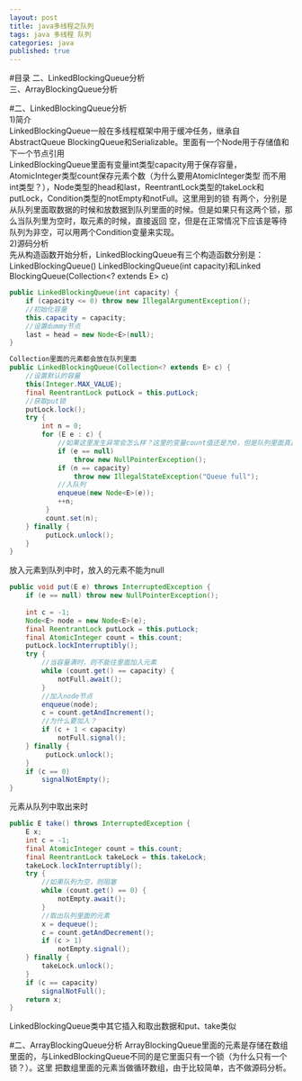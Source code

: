 ```yaml
---
layout: post
title: java多线程之队列
tags: java 多线程 队列
categories: java
published: true
---
```


#目录
二、LinkedBlockingQueue分析</br>
三、ArrayBlockingQueue分析</br>

#二、LinkedBlockingQueue分析</br>
1)简介</br>
LinkedBlockingQueue一般在多线程框架中用于缓冲任务，继承自AbstractQueue BlockingQueue和Serializable。里面有一个Node用于存储值和
下一个节点引用</br>
LinkedBlockingQueue里面有变量int类型capacity用于保存容量，AtomicInteger类型count保存元素个数（为什么要用AtomicInteger类型
而不用int类型？），Node类型的head和last，ReentrantLock类型的takeLock和putLock，Condition类型的notEmpty和notFull。这里用到的锁
有两个，分别是从队列里面取数据的时候和放数据到队列里面的时候。但是如果只有这两个锁，那么当队列里为空时，取元素的时候，直接返回
空，但是在正常情况下应该是等待队列为非空，可以用两个Condition变量来实现。</br>
2)源码分析</br>
先从构造函数开始分析，LinkedBlockingQueue有三个构造函数分别是：LinkedBlockingQueue() LinkedBlockingQueue(int capacity)和Linked
BlockingQueue(Collection<? extends E> c)</br>
~~~java
public LinkedBlockingQueue(int capacity) {
	if (capacity <= 0) throw new IllegalArgumentException();
	//初始化容量
    this.capacity = capacity;
	//设置dummy节点
    last = head = new Node<E>(null);
}

Collection里面的元素都会放在队列里面
public LinkedBlockingQueue(Collection<? extends E> c) {
	//设置默认的容量
	this(Integer.MAX_VALUE);
    final ReentrantLock putLock = this.putLock;
	//获取put锁
    putLock.lock();
    try {
    	int n = 0;
        for (E e : c) {
			//如果这里发生异常会怎么样？这里的变量count值还是为0，但是队列里面真正的元素个数不为0
        	if (e == null)
            	throw new NullPointerException();
            if (n == capacity)
                throw new IllegalStateException("Queue full");
            //入队列
			enqueue(new Node<E>(e));
            ++n;
         }
         count.set(n);
    } finally {
         putLock.unlock();
    }
}
~~~
放入元素到队列中时，放入的元素不能为null</br>
~~~java
public void put(E e) throws InterruptedException {
	if (e == null) throw new NullPointerException();
  
	int c = -1;
    Node<E> node = new Node<E>(e);
    final ReentrantLock putLock = this.putLock;
    final AtomicInteger count = this.count;
    putLock.lockInterruptibly();
    try {
	    //当容量满时，则不能往里面加入元素
   	    while (count.get() == capacity) {
    	   	notFull.await();
        }
  	    //加入node节点
        enqueue(node);
        c = count.getAndIncrement();
        //为什么要加入？ 
		if (c + 1 < capacity)
         	notFull.signal();
    } finally {
         putLock.unlock();
    }
    if (c == 0)
        signalNotEmpty();
}
~~~
元素从队列中取出来时</br>
~~~java
public E take() throws InterruptedException {
	E x;
    int c = -1;
    final AtomicInteger count = this.count;
    final ReentrantLock takeLock = this.takeLock;
    takeLock.lockInterruptibly();
    try {
		//如果队列为空，则阻塞
    	while (count.get() == 0) {
        	notEmpty.await();
        }
		//取出队列里面的元素
        x = dequeue();
        c = count.getAndDecrement();
        if (c > 1)
        	notEmpty.signal();
    } finally {
        takeLock.unlock();
    }
    if (c == capacity)
    	signalNotFull();
    return x;
}
~~~
LinkedBlockingQueue类中其它插入和取出数据和put、take类似</br>


#二、ArrayBlockingQueue分析
	ArrayBlockingQueue里面的元素是存储在数组里面的，与LinkedBlockingQueue不同的是它里面只有一个锁（为什么只有一个锁？）。这里
把数组里面的元素当做循环数组，由于比较简单，古不做源码分析。
